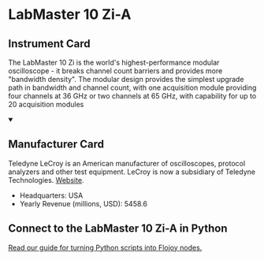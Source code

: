 
# LabMaster 10 Zi-A

## Instrument Card

The LabMaster 10 Zi is the world's highest-performance modular oscilloscope - it breaks channel count barriers and provides more "bandwidth density". The modular design provides the simplest upgrade path in bandwidth and channel count, with one acquisition module providing four channels at 36 GHz or two channels at 65 GHz, with capability for up to 20 acquisition modules

<details open>
<summary><h2>Manufacturer Card</h2></summary>

Teledyne LeCroy is an American manufacturer of oscilloscopes, protocol analyzers and other test equipment. LeCroy is now a subsidiary of Teledyne Technologies. <a href="https://www.teledynelecroy.com/">Website</a>.

<ul>
  <li>Headquarters: USA</li>
  <li>Yearly Revenue (millions, USD): 5458.6</li>
</ul>
</details>

## Connect to the LabMaster 10 Zi-A in Python

[Read our guide for turning Python scripts into Flojoy nodes.](https://docs.flojoy.ai/custom-nodes/creating-custom-node/)


